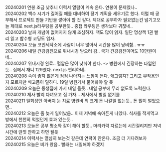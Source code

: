 20240201 연봉 조금 낮추니 이력서 열람이 계속 온다. 연봉이 문제였나..  
20240202 백수 시기가 길어질 때를 대비하여 장기 계획을 세우기로 했다. 이럴 때 공부해서 프로젝트 만들 기반을 쌓아야 할 것 같다. 제대로 공부하자 필요없는건 넘기고오늘 제대로 next.js라우팅을 공부한듯.. 중첩 라우팅은 생각보다 귀찮네..  
20240203 날짜 개념이 없어지지 않게 조심하자. 책도 많이 읽자. 일단 명상책 1권 빨리 읽고 함수형 코딩도 읽자.  
20240204 오늘 코인세탁소에 사람이 너무 많아서 시간을 많이 낭비함.. ㅠㅠ  
20240206 내일 건강검진으로 위내시경 받으러 감.. 국가 건강검진이어도 10만원이네..   
20240207 위내시경 완료.. 혈압은 많이 낮춰야 한다. -> 병원에서 긴장하는 타입인듯.. 집에서 재니 129였다. next.js 편리하네..  
20240208 속이 좋지 않은게 점점 나아지는 느낌이 든다. 왜그렇지? 그리고 부작용인지 모르지만 배고픔이 덜하다. 19일 병원가서 물어봐야 할 듯  
20240209 오늘은 동생집에 가서 내일 올듯.. 내일 공부에 무리 없도록 노력한다.  
20240210 제사 빨리 다녀오고 집 가자... 제사에서 별일 없기를  
20240211 일회성인 아버지 눈 치료 병원비 외 크게 돈 나갈일 없는듯.. 돈 많이 벌었으면..  
20240212 오늘은 좀 늦게 일어났음.. 이제 저녁에 속아픈게 나았다. 식사를 적게먹고 방에서 천천히 먹었던게 효과 있는듯..  
20240213 오늘은 공부 평소와 같이 해야 할듯.. 머리카락 자르는데 시간걸리지만 저녁시간에 딴짓 안하고 하면 될듯  
20240214 이력서는 열심히 보는것 같은데 연락이 안온다. 조금 더 기다려보자  
20240215 오늘은 비가 왔음.. 빨래는 내일해야 하겠지  
